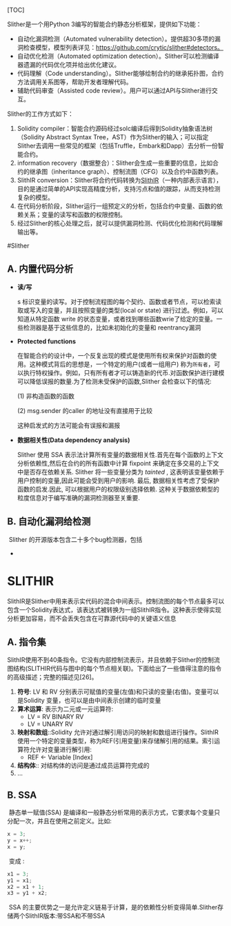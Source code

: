 [TOC]

Slither是一个用Python 3编写的智能合约静态分析框架，提供如下功能：



- 自动化漏洞检测（Automated vulnerability detection）。提供超30多项的漏洞检查模型，模型列表详见：https://github.com/crytic/slither#detectors。
- 自动优化检测（Automated optimization detection）。Slither可以检测编译器遗漏的代码优化项并给出优化建议。
- 代码理解（Code understanding）。Slither能够绘制合约的继承拓扑图，合约方法调用关系图等，帮助开发者理解代码。
- 辅助代码审查（Assisted code review）。用户可以通过API与Slither进行交互。

Slither的工作方式如下：



1. Solidity compiler：智能合约源码经过solc编译后得到Solidity抽象语法树（Solidity Abstract Syntax Tree，AST）作为Slither的输入；可以指定Slither去调用一些常见的框架（包括Truffle，Embark和Dapp）去分析一份智能合约。
2. information recovery（数据整合）：Slither会生成一些重要的信息，比如合约的继承图（inheritance graph）、控制流图（CFG）以及合约中函数列表。
3. SlithIR conversion：Slither将合约代码转换为[SlithIR](https://github.com/crytic/slither/wiki/SlithIR)（一种内部表示语言），目的是通过简单的API实现高精度分析，支持污点和值的跟踪，从而支持检测复杂的模型。
4. 在代码分析阶段，Slither运行一组预定义的分析，包括合约中变量、函数的依赖关系；变量的读写和函数的权限控制。
5. 经过Slither的核心处理之后，就可以提供漏洞检测、代码优化检测和代码理解输出等。



#Slither


## A. 内置代码分析

- **读/写**

  s 标识变量的读写。对于控制流程图的每个契约、函数或者节点，可以检索读取或写入的变量，并且按照变量的类型(local or state) 进行过滤。例如，可以知道从特定函数 write 的状态变量，或者找到哪些函数wrie了给定的变量。一些检测器是基于这些信息的，比如未初始化的变量和 reentrancy漏洞

- **Protected functions**

  在智能合约的设计中，一个反复出现的模式是使用所有权来保护对函数的使用。这种模式背后的思想是，一个特定的用户(或者一组用户) 称为`所有者`，可以执行特权操作。例如，只有所有者才可以铸造新的代币.对函数保护进行建模可以降低误报的数量.为了检测未受保护的函数,Slither 会检查以下的情况:

  (1) 非构造函数的函数

  (2) msg.sender 的caller 的地址没有直接用于比较

  这种启发式的方法可能会有误报和漏报

- **数据相关性(Data dependency analysis)**

  Slither 使用 SSA 表示法计算所有变量的数据相关性.首先在每个函数的上下文分析依赖性,然后在合约的所有函数中计算 fixpoint 来确定在多交易的上下文中是否存在依赖关系. Slither 将一些变量分类为 *tainted* , 这表明该变量依赖于用户控制的变量,因此可能会受到用户的影响. 最后, 数据相关性考虑了受保护函数的启发.因此, 可以根据用户的权限级别选择依赖. 这种关于数据依赖型的粒度信息对于编写准确的漏洞检测器至关重要.



## B. 自动化漏洞给检测

​		Slither 的开源版本包含二十多个bug检测器，包括

- 



# SLITHIR

​		SlithIR是Slither中用来表示实代码的混合中间表示。控制流图的每个节点最多可以包含一个Solidity表达式，该表达式被转换为一组SlithIR指令。这种表示使得实现分析更加容易，而不会丢失包含在可靠源代码中的关键语义信息

## A. 指令集

​		SlithIR使用不到40条指令。它没有内部控制流表示，并且依赖于Slither的控制流图结构(SLITHIR代码与图中的每个节点相关联)。下面给出了一些值得注意的指令的高级描述；完整的描述见[26]。

1. **符号**: LV 和 RV 分别表示可赋值的变量(左值)和只读的变量(右值)。变量可以是Solidity 变量，也可以是由中间表示创建的临时变量
2. **算术运算**: 表示为二元或一元运算符:
   - LV = RV BINARY RV
   - LV = UNARY RV
3. **映射和数组**::Solidity 允许对通过解引用访问的映射和数组进行操作。SlithIR使用一个特定的变量类型，称为REF(引用变量)来存储解引用的结果。索引运算符允许对变量进行解引用:
   -  REF ← Variable [Index]
4. **结构体**:: 对结构体的访问是通过成员运算符完成的
5. ...

## B. SSA

​		静态单一赋值(SSA) 是编译和一般静态分析常用的表示方式，它要求每个变量只分配一次，并且在使用之前定义。比如:

```C
x = 3;
y = x++;
x = y;
```

​		变成 :

```c
x1 = 3;
y1 = x1;
x2 = x1 + 1;
x3 = y1 + x2;
```

​		SSA 的主要优势之一是允许定义链易于计算，是的依赖性分析变得简单.Slither存储两个SlithIR版本:带SSA和不带SSA





















